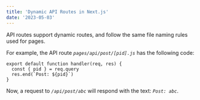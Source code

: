 ```yaml
---
title: 'Dynamic API Routes in Next.js'
date: '2023-05-03'
---
```


API routes support dynamic routes, and follow the same file naming rules used for pages.

For example, the API route _`pages/api/post/[pid].js`_ has the following code:

```
export default function handler(req, res) {
  const { pid } = req.query
  res.end(`Post: ${pid}`)
}

```

Now, a request to _`/api/post/abc`_ will respond with the text: _`Post: abc`_.
